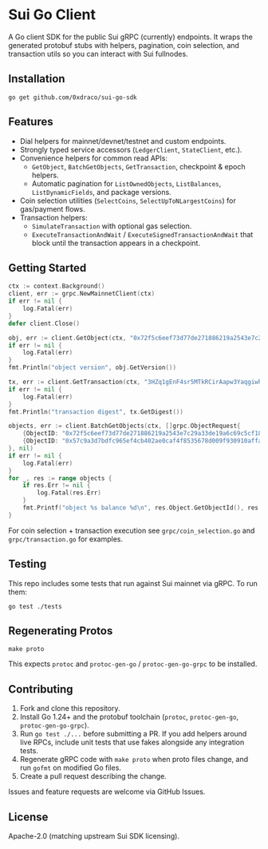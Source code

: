 # Sui Go Client

A Go client SDK for the public Sui gRPC (currently) endpoints. It wraps the generated protobuf stubs with helpers, pagination, coin selection, and transaction utils so you can interact with Sui fullnodes.

## Installation

```
go get github.com/0xdraco/sui-go-sdk
```

## Features

- Dial helpers for mainnet/devnet/testnet and custom endpoints.
- Strongly typed service accessors (`LedgerClient`, `StateClient`, etc.).
- Convenience helpers for common read APIs:
  - `GetObject`, `BatchGetObjects`, `GetTransaction`, checkpoint & epoch helpers.
  - Automatic pagination for `ListOwnedObjects`, `ListBalances`, `ListDynamicFields`, and package versions.
- Coin selection utilities (`SelectCoins`, `SelectUpToNLargestCoins`) for gas/payment flows.
- Transaction helpers:
  - `SimulateTransaction` with optional gas selection.
  - `ExecuteTransactionAndWait` / `ExecuteSignedTransactionAndWait` that block until the transaction appears in a checkpoint.

## Getting Started

```go
ctx := context.Background()
client, err := grpc.NewMainnetClient(ctx)
if err != nil {
    log.Fatal(err)
}
defer client.Close()

obj, err := client.GetObject(ctx, "0x72f5c6eef73d77de271886219a2543e7c29a33de19a6c69c5cf1899f729c3f17", nil)
if err != nil {
    log.Fatal(err)
}
fmt.Println("object version", obj.GetVersion())

tx, err := client.GetTransaction(ctx, "3HZq1gEnF4sr5MTkRCirAapw3YaqgiwhWbjJdcqXmPra", nil)
if err != nil {
    log.Fatal(err)
}
fmt.Println("transaction digest", tx.GetDigest())

objects, err := client.BatchGetObjects(ctx, []grpc.ObjectRequest{
    {ObjectID: "0x72f5c6eef73d77de271886219a2543e7c29a33de19a6c69c5cf1899f729c3f17"},
    {ObjectID: "0x57c9a3d7bdfc965ef4cb402ae0caf4f8535678d009f930910affa599facab39b"},
}, nil)
if err != nil {
    log.Fatal(err)
}
for _, res := range objects {
    if res.Err != nil {
        log.Fatal(res.Err)
    }
    fmt.Printf("object %s balance %d\n", res.Object.GetObjectId(), res.Object.GetBalance())
}
```

For coin selection + transaction execution see `grpc/coin_selection.go` and `grpc/transaction.go` for examples.

## Testing

This repo includes some tests that run against Sui mainnet via gRPC. To run them:

```
go test ./tests
```

## Regenerating Protos

```
make proto
```

This expects `protoc` and `protoc-gen-go` / `protoc-gen-go-grpc` to be installed.

## Contributing

1. Fork and clone this repository.
2. Install Go 1.24+ and the protobuf toolchain (`protoc`, `protoc-gen-go`, `protoc-gen-go-grpc`).
3. Run `go test ./...` before submitting a PR. If you add helpers around live RPCs, include unit tests that use fakes alongside any integration tests.
4. Regenerate gRPC code with `make proto` when proto files change, and run `gofmt` on modified Go files.
5. Create a pull request describing the change.

Issues and feature requests are welcome via GitHub Issues.

## License

Apache-2.0 (matching upstream Sui SDK licensing).
